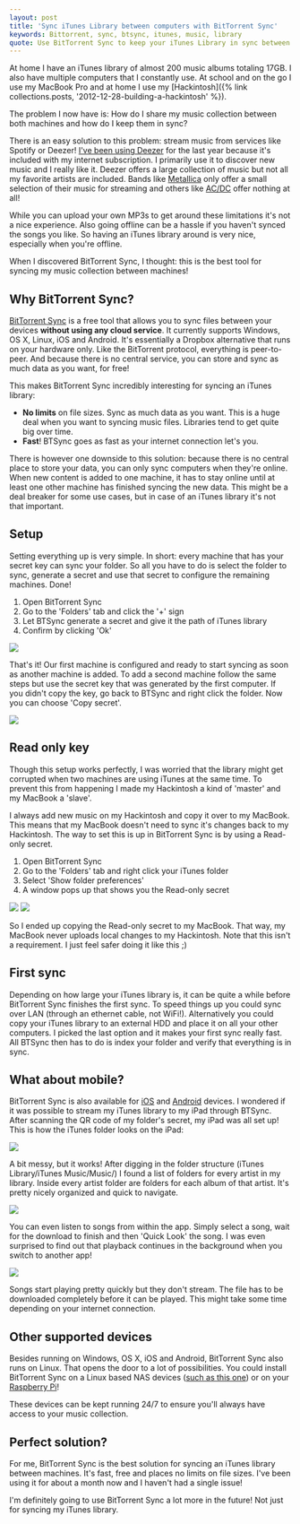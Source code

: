 ```yaml
---
layout: post
title: 'Sync iTunes Library between computers with BitTorrent Sync'
keywords: Bittorrent, sync, btsync, itunes, music, library
quote: Use BitTorrent Sync to keep your iTunes Library in sync between several computers or even between your mobile devices. With no limits, BTSync is the best option available for syncing large media files!
---
```


At home I have an iTunes library of almost 200 music albums totaling 17GB. I also have multiple computers that I constantly use. At school and on the go I use my MacBook Pro and at home I use my [Hackintosh]({% link collections.posts, '2012-12-28-building-a-hackintosh' %}).

The problem I now have is: How do I share my music collection between both machines and how do I keep them in sync?

<!--more-->

There is an easy solution to this problem: stream music from services like Spotify or Deezer! [I've been using Deezer](http://www.deezer.com/profile/16798250) for the last year because it's included with my internet subscription. I primarily use it to discover new music and I really like it. Deezer offers a large collection of music but not all my favorite artists are included. Bands like [Metallica](http://www.deezer.com/artist/119) only offer a small selection of their music for streaming and others like [AC/DC](http://www.deezer.com/artist/115) offer nothing at all!

While you can upload your own MP3s to get around these limitations it's not a nice experience. Also going offline can be a hassle if you haven't synced the songs you like. So having an iTunes library around is very nice, especially when you're offline.

When I discovered BitTorrent Sync, I thought: this is the best tool for syncing my music collection between machines!

## Why BitTorrent Sync?
[BitTorrent Sync](http://www.bittorrent.com/sync) is a free tool that allows you to sync files between your devices **without using any cloud service**. It currently supports Windows, OS X, Linux, iOS and Android. It's essentially a Dropbox alternative that runs on your hardware only. Like the BitTorrent protocol, everything is peer-to-peer. And because there is no central service, you can store and sync as much data as you want, for free!

This makes BitTorrent Sync incredibly interesting for syncing an iTunes library:

* **No limits** on file sizes. Sync as much data as you want. This is a huge deal when you want to syncing music files. Libraries tend to get quite big over time.
* **Fast**! BTSync goes as fast as your internet connection let's you.

There is however one downside to this solution: because there is no central place to store your data, you can only sync computers when they're online. When new content is added to one machine, it has to stay online until at least one other machine has finished syncing the new data. This might be a deal breaker for some use cases, but in case of an iTunes library it's not that important.


## Setup
Setting everything up is very simple. In short: every machine that has your secret key can sync your folder. So all you have to do is select the folder to sync, generate a secret and use that secret to configure the remaining machines. Done!

1. Open BitTorrent Sync
2. Go to the 'Folders' tab and click the '+' sign
3. Let BTSync generate a secret and give it the path of iTunes library
4. Confirm by clicking 'Ok'

![](/uploads/itunes-bittorrent-sync/setup-1.png)

That's it! Our first machine is configured and ready to start syncing as soon as another machine is added. To add a second machine follow the same steps but use the secret key that was generated by the first computer. If you didn't copy the key, go back to BTSync and right click the folder. Now you can choose 'Copy secret'.

![](/uploads/itunes-bittorrent-sync/setup-2.png)

## Read only key
Though this setup works perfectly, I was worried that the library might get corrupted when two machines are using iTunes at the same time. To prevent this from happening I made my Hackintosh a kind of 'master' and my MacBook a 'slave'.

I always add new music on my Hackintosh and copy it over to my MacBook. This means that my MacBook doesn't need to sync it's changes back to my Hackintosh. The way to set this is up in BitTorrent Sync is by using a Read-only secret.

1. Open BitTorrent Sync
2. Go to the 'Folders' tab and right click your iTunes folder
3. Select 'Show folder preferences'
4. A window pops up that shows you the Read-only secret

![](/uploads/itunes-bittorrent-sync/mac-folder-prefs.png)
![](/uploads/itunes-bittorrent-sync/mac-readonly-secret.png)

So I ended up copying the Read-only secret to my MacBook. That way, my MacBook never uploads local changes to my Hackintosh.
Note that this isn't a requirement. I just feel safer doing it like this ;)

## First sync
Depending on how large your iTunes library is, it can be quite a while before BitTorrent Sync finishes the first sync. To speed things up you could sync over LAN (through an ethernet cable, not WiFi!). Alternatively you could copy your iTunes library to an external HDD and place it on all your other computers. I picked the last option and it makes your first sync really fast. All BTSync then has to do is index your folder and verify that everything is in sync.

## What about mobile?
BitTorrent Sync is also available for [iOS](https://itunes.apple.com/us/app/bittorrent-sync/id665156116) and [Android](https://play.google.com/store/apps/details?id=com.bittorrent.sync) devices. I wondered if it was possible to stream my iTunes library to my iPad through BTSync. After scanning the QR code of my folder's secret, my iPad was all set up! This is how the iTunes folder looks on the iPad:

![](/uploads/itunes-bittorrent-sync/ipad-1.png)

A bit messy, but it works! After digging in the folder structure (iTunes Library/iTunes Music/Music/) I found a list of folders for every artist in my library. Inside every artist folder are folders for each album of that artist. It's pretty nicely organized and quick to navigate.

![](/uploads/itunes-bittorrent-sync/ipad-2.png)

You can even listen to songs from within the app. Simply select a song, wait for the download to finish and then 'Quick Look' the song. I was even surprised to find out that playback continues in the background when you switch to another app!

![](/uploads/itunes-bittorrent-sync/ipad-3.png)

Songs start playing pretty quickly but they don't stream. The file has to be downloaded completely before it can be played. This might take some time depending on your internet connection.

## Other supported devices
Besides running on Windows, OS X, iOS and Android, BitTorrent Sync also runs on Linux. That opens the door to a lot of possibilities. You could install BitTorrent Sync on a Linux based NAS devices ([such as this one](http://www.qnap.com/en/index.php?sn=9136#Q2)) or on your [Raspberry Pi](http://blog.bittorrent.com/2013/05/23/how-i-created-my-own-personal-cloud-using-bittorrent-sync-owncloud-and-raspberry-pi/)!

These devices can be kept running 24/7 to ensure you'll always have access to your music collection.

## Perfect solution? 
For me, BitTorrent Sync is the best solution for syncing an iTunes library between machines. It's fast, free and places no limits on file sizes. I've been using it for about a month now and I haven't had a single issue!

I'm definitely going to use BitTorrent Sync a lot more in the future! Not just for syncing my iTunes library.